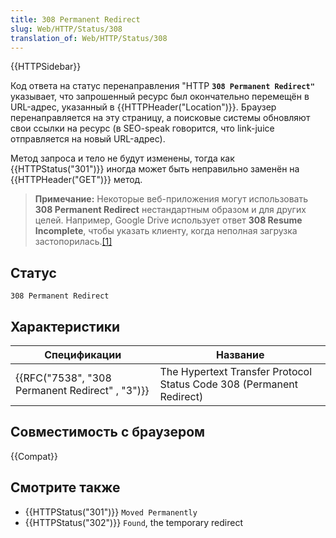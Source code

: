 ```yaml
---
title: 308 Permanent Redirect
slug: Web/HTTP/Status/308
translation_of: Web/HTTP/Status/308
---
```

{{HTTPSidebar}}

Код ответа на статус перенаправления "HTTP **`308 Permanent Redirect"`** указывает, что запрошенный ресурс был окончательно перемещён в URL-адрес, указанный в {{HTTPHeader("Location")}}. Браузер перенаправляется на эту страницу, а поисковые системы обновляют свои ссылки на ресурс (в SEO-speak говорится, что link-juice отправляется на новый URL-адрес).

Метод запроса и тело не будут изменены, тогда как {{HTTPStatus("301")}} иногда может быть неправильно заменён на {{HTTPHeader("GET")}} метод.

> **Примечание:** Некоторые веб-приложения могут использовать **308 Permanent Redirect** нестандартным образом и для других целей. Например, Google Drive использует ответ **308 Resume Incomplete**, чтобы указать клиенту, когда неполная загрузка застопорилась.[\[1\]](https://developers.google.com/drive/v3/web/manage-uploads#resumable)

## Статус

```
308 Permanent Redirect
```

## Характеристики

| Спецификации                                                     | Название                                                             |
| ---------------------------------------------------------------- | -------------------------------------------------------------------- |
| {{RFC("7538", "308 Permanent Redirect" , "3")}} | The Hypertext Transfer Protocol Status Code 308 (Permanent Redirect) |

## Совместимость с браузером

{{Compat}}

## Смотрите также

- {{HTTPStatus("301")}} `Moved Permanently`
- {{HTTPStatus("302")}} `Found`, the temporary redirect
